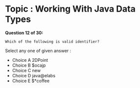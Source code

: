 Topic : Working With Java Data Types
====================================
**Question 12 of 30:**
```
Which of the following is valid identifier? 

```

Select any one of given answer :
- Choice A 2DPoint
- Choice B $ocajp
- Choice C new
- Choice D java@elabs
- Choice E $*coffee

